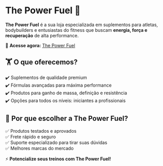 # The Power Fuel 🚀  

**The Power Fuel** é a sua loja especializada em suplementos para atletas, bodybuilders e entusiastas do fitness que buscam **energia, força e recuperação** de alta performance.  

🔗 **Acesse agora:** [The Power Fuel](https://thepowerfuel.tiiny.site/)  

## 🏋️ O que oferecemos?  
✔️ Suplementos de qualidade premium  
✔️ Fórmulas avançadas para máxima performance  
✔️ Produtos para ganho de massa, definição e resistência  
✔️ Opções para todos os níveis: iniciantes a profissionais  

## 💪 Por que escolher a The Power Fuel?  
✅ Produtos testados e aprovados  
✅ Frete rápido e seguro  
✅ Suporte especializado para tirar suas dúvidas  
✅ Melhores marcas do mercado  

⚡ **Potencialize seus treinos com The Power Fuel!**  
